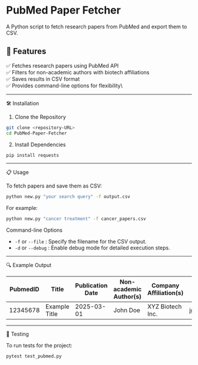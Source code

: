 # PubMed Paper Fetcher

A Python script to fetch research papers from PubMed and export them to CSV.

## 🚀 Features

✅ Fetches research papers using PubMed API\
✅ Filters for non-academic authors with biotech affiliations\
✅ Saves results in CSV format\
✅ Provides command-line options for flexibility\

---

🛠️ Installation

1. Clone the Repository

```bash
git clone <repository-URL>
cd PubMed-Paper-Fetcher
```

2. Install Dependencies

```bash
pip install requests
```

---

📋 Usage

To fetch papers and save them as CSV:

```bash
python new.py "your search query" -f output.csv
```

For example:

```bash
python new.py "cancer treatment" -f cancer_papers.csv
```

Command-line Options

- `-f` or `--file` : Specify the filename for the CSV output.
- `-d` or `--debug` : Enable debug mode for detailed execution steps.

---

🔍 Example Output

| PubmedID | Title         | Publication Date | Non-academic Author(s) | Company Affiliation(s) | Corresponding Author Email                   |
| -------- | ------------- | ---------------- | ---------------------- | ---------------------- | -------------------------------------------- |
| 12345678 | Example Title | 2025-03-01       | John Doe               | XYZ Biotech Inc.       | [john.doe@xyz.com](mailto:john.doe@xyz.com) |

---

 🧪 Testing

To run tests for the project:

```bash
pytest test_pubmed.py
```



